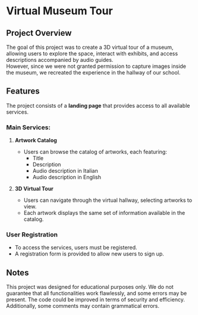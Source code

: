# Virtual Museum Tour  

## Project Overview  
The goal of this project was to create a 3D virtual tour of a museum, allowing users to explore the space, interact with exhibits, and access descriptions accompanied by audio guides.  
However, since we were not granted permission to capture images inside the museum, we recreated the experience in the hallway of our school.  

## Features  

The project consists of a **landing page** that provides access to all available services.  

### Main Services:  
1. **Artwork Catalog**  
   - Users can browse the catalog of artworks, each featuring:  
     - Title  
     - Description  
     - Audio description in Italian  
     - Audio description in English  

2. **3D Virtual Tour**  
   - Users can navigate through the virtual hallway, selecting artworks to view.  
   - Each artwork displays the same set of information available in the catalog.  

### User Registration  
- To access the services, users must be registered.  
- A registration form is provided to allow new users to sign up.  

## Notes  
This project was designed for educational purposes only. We do not guarantee that all functionalities work flawlessly, and some errors may be present. The code could be improved in terms of security and efficiency. Additionally, some comments may contain grammatical errors.  
